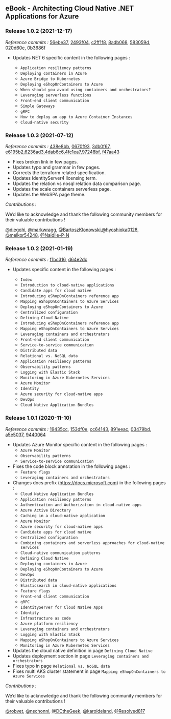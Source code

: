 ## eBook -  Architecting Cloud Native .NET Applications for Azure

### Release 1.0.2 (2021-12-17)

*Reference commits :* [56ebe37](https://github.com/dotnet/docs/pull/27364/commits/56ebe37ec0fd8bec3d97ce1e3b6621441293b7ab), [2493f04](https://github.com/dotnet/docs/pull/27364/commits/2493f0428dadcd86846e27e5ae66f65eb0b8f525), [c2ff1f8](https://github.com/dotnet/docs/pull/27364/commits/c2ff1f823692ac1e19e3f62e0f14ac25b2dae014), [8adb068](https://github.com/dotnet/docs/pull/27364/commits/8adb068c0a206147db02095d03e61ef14f89c59d), [583059d](https://github.com/dotnet/docs/pull/27364/commits/583059deb7373be6a14cdbd0e4fd436ecc67a274), [020d60e](https://github.com/dotnet/docs/pull/27364/commits/020d60e44957d627a841bf41d302bff6b22f2899), [0b3686f](https://github.com/dotnet/docs/pull/27364/commits/0b3686f36a70ddf4285681c692a848ba15707936)

- Updates NET 6 specific content in the following pages :
   
    - `Application resiliency patterns`
    - `Deploying containers in Azure`
    - `Azure Bridge to Kubernetes`
    - `Deploying eShopOnContainers to Azure`
    - `When should you avoid using containers and orchestrators?`
    - `Leveraging serverless functions`
    - `Front-end client communication`
    - `Simple Gateways`
    - `gRPC`
    - `How to deploy an app to Azure Container Instances`
    - `Cloud-native security`


### Release 1.0.3 (2021-07-12)

*Reference commits :* [438e8bb](https://github.com/sughosneo/docs/commit/bd5ee250c6b69784704a590b961df2cc1673579b#diff-2a76c316b649c429f01b3ea942249a95c553292bf82b001aa540d5f5a413d744), [0670f93](https://github.com/sughosneo/docs/commit/0670f93040fd486e835031a687f0c52c32195843#diff-2a76c316b649c429f01b3ea942249a95c553292bf82b001aa540d5f5a413d744), [3db0f67](https://github.com/sughosneo/docs/commit/3db0f679968a91989aef367dba79eeec6ac11b6c#diff-2a76c316b649c429f01b3ea942249a95c553292bf82b001aa540d5f5a413d744), [e6195b2](https://github.com/sughosneo/docs/commit/e6195b2a979fd25254542afca77257563aae7d86#diff-2a76c316b649c429f01b3ea942249a95c553292bf82b001aa540d5f5a413d744),[6236ad3](https://github.com/sughosneo/docs/commit/6236ad3aacec028fd3f2bd27df064e9eb6acc9a1#diff-2a76c316b649c429f01b3ea942249a95c553292bf82b001aa540d5f5a413d744),[4dab6c6](https://github.com/sughosneo/docs/commit/4dab6c62edd8c6b381174cf671bf25f4d2891b82#diff-2a76c316b649c429f01b3ea942249a95c553292bf82b001aa540d5f5a413d744),[4fc1ea7](https://github.com/sughosneo/docs/commit/4fc1ea72e228e28bd1984119e81f82e87ed24681#diff-2a76c316b649c429f01b3ea942249a95c553292bf82b001aa540d5f5a413d744),[97248bf](https://github.com/sughosneo/docs/commit/97248bf3405b5dd45fd09c4f3ad59fbe27fad2a0#diff-2a76c316b649c429f01b3ea942249a95c553292bf82b001aa540d5f5a413d744), [f47aa43](https://github.com/sughosneo/docs/commit/f47aa43c0990cd75d7d2eacd21dc168954787152#diff-2a76c316b649c429f01b3ea942249a95c553292bf82b001aa540d5f5a413d744)

- Fixes broken link in few pages.
- Updates typo and grammar in few pages.
- Corrects the terraform related specification.
- Updates IdentityServer4 licensing term.
- Updates the relation vs nosql relation data comparison page.
- Updates the scale containers serverless page.
- Updates the WebSPA page theme.

*Contributions :*

We’d like to acknowledge and thank the following community members for their valuable contributions !

[@diegohi](https://github.com/diegohi), [@markwragg](https://github.com/markwragg), [@BartoszKlonowski](https://github.com/BartoszKlonowski),[@hyoshioka0128](https://github.com/hyoshioka0128), [@melkor54248](https://github.com/melkor54248), [@Naidile-P-N](https://github.com/Naidile-P-N)

### Release 1.0.2 (2021-01-19)

*Reference commits :* [f1bc316](https://github.com/dotnet/docs/pull/22407/commits/f1bc31657acb702fc5e7e8f6c1f743751736a8dc), [d64e2dc](https://github.com/dotnet/docs/pull/22407/commits/d64e2dc90747657325304bd0584d2a72ec6983dc)

- Updates specific content in the following pages :

    - `Index`
    - `Introduction to cloud-native applications`
    - `Candidate apps for cloud native`
    - `Introducing eShopOnContainers reference app`
    - `Mapping eShopOnContainers to Azure Services`
    - `Deploying eShopOnContainers to Azure`
    - `Centralized configuration`
    - `Defining Cloud Native`
    - `Introducing eShopOnContainers reference app`
    - `Mapping eShopOnContainers to Azure Services`
    - `Leveraging containers and orchestrators`
    - `Front-end client communication`
    - `Service-to-service communication`
    - `Distributed data`
    - `Relational vs. NoSQL data`
    - `Application resiliency patterns`
    - `Observability patterns`
    - `Logging with Elastic Stack`
    - `Monitoring in Azure Kubernetes Services`
    - `Azure Monitor`
    - `Identity`
    - `Azure security for cloud-native apps`
    - `DevOps`
    - `Cloud Native Application Bundles`


### Release 1.0.1 (2020-11-10)

*Reference commits :* [19435cc](https://github.com/dotnet/docs/commit/19435cc115c316573a036f2c78d8032064ac9321), [153df0e](https://github.com/dotnet/docs/commit/153df0eaf4f6acd340e77818c6b617d9e554f004), [cc64143](https://github.com/dotnet/docs/commit/cc64143cb9e691d7668621429a96a167cf022214), [891eeac](https://github.com/dotnet/docs/commit/891eeac17df20ab1ddf7a6cfaa753bb180c90b88), [03479bd](https://github.com/dotnet/docs/commit/03479bdfb3f4c70854d025d7811213f93b4439fc), [a5e5037](https://github.com/dotnet/docs/commit/a5e5037d9ca566cdd9024b313874da53993cbd9e), [9440064](https://github.com/dotnet/docs/commit/94400642eb02ec5a7c76815898e5d6c853277005)

- Updates Azure Monitor specific content in the following pages :
    - `Azure Monitor`
    - `Observability patterns`
    - `Service-to-service communication`
- Fixes the code block annotation in the following pages :
    - `Feature flags`
    - `Leveraging containers and orchestrators`
- Changes docs prefix (https://docs.microsoft.com) in the following pages :    
    - `Cloud Native Application Bundles`
    - `Application resiliency patterns`
    - `Authentication and Authorization in cloud-native apps`
    - `Azure Active Directory`
    - `Caching in a cloud-native application`
    - `Azure Monitor`
    - `Azure security for cloud-native apps`
    - `Candidate apps for cloud native`
    - `Centralized configuration`
    - `Combining containers and serverless approaches for cloud-native services`
    - `Cloud-native communication patterns`
    - `Defining Cloud Native`
    - `Deploying containers in Azure`
    - `Deploying eShopOnContainers to Azure`
    - `DevOps`
    - `Distributed data`
    - `Elasticsearch in cloud-native applications`  
    - `Feature flags`
    - `Front-end client communication`
    - `gRPC`
    - `IdentityServer for Cloud Native Apps`
    - `Identity`
    - `Infrastructure as code`
    - `Azure platform resiliency`
    - `Leveraging containers and orchestrators`
    - `Logging with Elastic Stack`
    - `Mapping eShopOnContainers to Azure Services`
    - `Monitoring in Azure Kubernetes Services`
- Updates the cloud native definition in page `Defining Cloud Native`
- Updates deployment section in page `Leveraging containers and orchestrators`
- Fixes typo in page `Relational vs. NoSQL data`
- Fixes multi AKS cluster statement in page `Mapping eShopOnContainers to Azure Services`

*Contributions :*

We’d like to acknowledge and thank the following community members for their valuable contributions !

[@robvet](https://github.com/robvet), [@nschonni](https://github.com/nschonni), [@DCtheGeek](https://github.com/DCtheGeek), [@karoldeland](https://github.com/karoldeland), [@Resolved817](https://github.com/Resolved817)